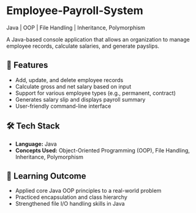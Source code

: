 # Employee-Payroll-System
Java | OOP | File Handling | Inheritance, Polymorphism


A Java-based console application that allows an organization to manage employee records, calculate salaries, and generate payslips.

## 🚀 Features

- Add, update, and delete employee records
- Calculate gross and net salary based on input
- Support for various employee types (e.g., permanent, contract)
- Generates salary slip and displays payroll summary
- User-friendly command-line interface

## 🛠️ Tech Stack

- **Language:** Java
- **Concepts Used:** Object-Oriented Programming (OOP), File Handling, Inheritance, Polymorphism

## 🧠 Learning Outcome

- Applied core Java OOP principles to a real-world problem
- Practiced encapsulation and class hierarchy
- Strengthened file I/O handling skills in Java





